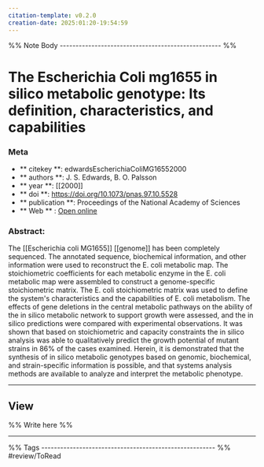 ```yaml
---
citation-template: v0.2.0
creation-date: 2025:01:20-19:54:59
---
```


%% Note Body --------------------------------------------------- %%
# The Escherichia Coli mg1655 in silico metabolic genotype: Its definition, characteristics, and capabilities

### Meta
- ** citekey **: edwardsEscherichiaColiMG16552000
- ** authors **: J. S. Edwards, B. O. Palsson
- ** year **: [[2000]]
- ** doi **: https://doi.org/10.1073/pnas.97.10.5528
- ** publication **: Proceedings of the National Academy of Sciences
- ** Web ** : [Open online](https://pnas.org/doi/full/10.1073/pnas.97.10.5528)


### Abstract:
The [[Escherichia coli MG1655]] [[genome]] has been completely sequenced. The annotated sequence, biochemical information, and other information were used to reconstruct the E. coli metabolic map. The stoichiometric coefficients for each metabolic enzyme in the E. coli metabolic map were assembled to construct a genome-specific stoichiometric matrix. The E. coli stoichiometric matrix was used to define the system's characteristics and the capabilities of E. coli metabolism. The effects of gene deletions in the central metabolic pathways on the ability of the in silico metabolic network to support growth were assessed, and the in silico predictions were compared with experimental observations. It was shown that based on stoichiometric and capacity constraints the in silico analysis was able to qualitatively predict the growth potential of mutant strains in 86% of the cases examined. Herein, it is demonstrated that the synthesis of in silico metabolic genotypes based on genomic, biochemical, and strain-specific information is possible, and that systems analysis methods are available to analyze and interpret the metabolic phenotype.

___

## View

%% Write here %%





___
%% Tags  ------------------------------------------------------- %%
#review/ToRead